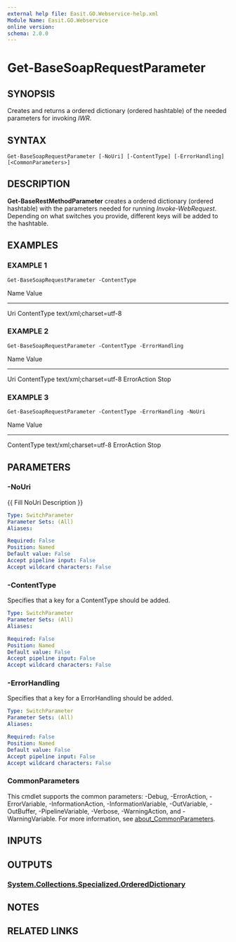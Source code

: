 ```yaml
---
external help file: Easit.GO.Webservice-help.xml
Module Name: Easit.GO.Webservice
online version:
schema: 2.0.0
---
```


# Get-BaseSoapRequestParameter

## SYNOPSIS
Creates and returns a ordered dictionary (ordered hashtable) of the needed parameters for invoking *IWR*.

## SYNTAX

```
Get-BaseSoapRequestParameter [-NoUri] [-ContentType] [-ErrorHandling] [<CommonParameters>]
```

## DESCRIPTION
**Get-BaseRestMethodParameter** creates a ordered dictionary (ordered hashtable) with the parameters needed for running *Invoke-WebRequest*.
Depending on what switches you provide, different keys will be added to the hashtable.

## EXAMPLES

### EXAMPLE 1
```
Get-BaseSoapRequestParameter -ContentType
```

Name                           Value
----                           -----
Uri
ContentType                    text/xml;charset=utf-8

### EXAMPLE 2
```
Get-BaseSoapRequestParameter -ContentType -ErrorHandling
```

Name                           Value
----                           -----
Uri
ContentType                    text/xml;charset=utf-8
ErrorAction                    Stop

### EXAMPLE 3
```
Get-BaseSoapRequestParameter -ContentType -ErrorHandling -NoUri
```

Name                           Value
----                           -----
ContentType                    text/xml;charset=utf-8
ErrorAction                    Stop

## PARAMETERS

### -NoUri
{{ Fill NoUri Description }}

```yaml
Type: SwitchParameter
Parameter Sets: (All)
Aliases:

Required: False
Position: Named
Default value: False
Accept pipeline input: False
Accept wildcard characters: False
```

### -ContentType
Specifies that a key for a ContentType should be added.

```yaml
Type: SwitchParameter
Parameter Sets: (All)
Aliases:

Required: False
Position: Named
Default value: False
Accept pipeline input: False
Accept wildcard characters: False
```

### -ErrorHandling
Specifies that a key for a ErrorHandling should be added.

```yaml
Type: SwitchParameter
Parameter Sets: (All)
Aliases:

Required: False
Position: Named
Default value: False
Accept pipeline input: False
Accept wildcard characters: False
```

### CommonParameters
This cmdlet supports the common parameters: -Debug, -ErrorAction, -ErrorVariable, -InformationAction, -InformationVariable, -OutVariable, -OutBuffer, -PipelineVariable, -Verbose, -WarningAction, and -WarningVariable. For more information, see [about_CommonParameters](http://go.microsoft.com/fwlink/?LinkID=113216).

## INPUTS

## OUTPUTS

### [System.Collections.Specialized.OrderedDictionary](https://learn.microsoft.com/en-us/dotnet/api/system.collections.specialized.ordereddictionary)
## NOTES

## RELATED LINKS
